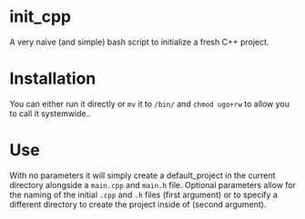 # init_cpp
A very naive (and simple) bash script to initialize a fresh C++ project.

# Installation
You can either run it directly or `mv` it to `/bin/` and `chmod ugo+rw` to allow you to call it systemwide..

# Use
With no parameters it will simply create a default_project in the current directory alongside a `main.cpp` and `main.h` file.
Optional parameters allow for the naming of the initial `.cpp` and `.h` files (first argument) or to specify a different directory
to create the project inside of (second argument).
